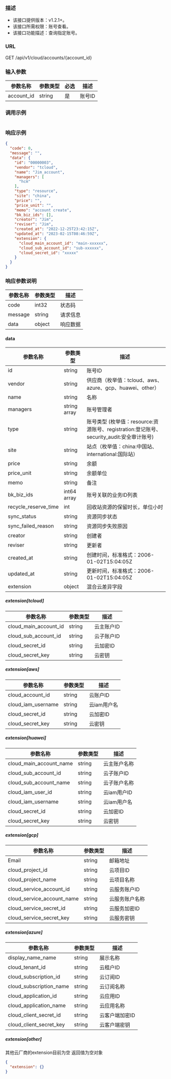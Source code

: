 ### 描述

- 该接口提供版本：v1.2.1+。
- 该接口所需权限：账号查看。
- 该接口功能描述：查询指定账号。

### URL

GET /api/v1/cloud/accounts/{account_id}

### 输入参数

| 参数名称       | 参数类型   | 必选 | 描述   |
|------------|--------|----|------|
| account_id | string | 是  | 账号ID |

### 调用示例

```json
```

### 响应示例

```json
{
  "code": 0,
  "message": "",
  "data": {
    "id": "00000003",
    "vendor": "tcloud",
    "name": "Jim_account",
    "managers": [
      "hcm"
    ],
    "type": "resource",
    "site": "china",
    "price": "",
    "price_unit": "",
    "memo": "account create",
    "bk_biz_ids": [],
    "creator": "Jim",
    "reviser": "Jim",
    "created_at": "2022-12-25T23:42:15Z",
    "updated_at": "2023-02-15T08:46:59Z",
    "extension": {
      "cloud_main_account_id": "main-xxxxxx",
      "cloud_sub_account_id": "sub-xxxxxx",
      "cloud_secret_id": "xxxxx"
    }
  }
}
```

### 响应参数说明

| 参数名称    | 参数类型   | 描述   |
|---------|--------|------|
| code    | int32  | 状态码  |
| message | string | 请求信息 |
| data    | object | 响应数据 |

#### data

| 参数名称                 | 参数类型         | 描述                                                               |
|----------------------|--------------|------------------------------------------------------------------|
| id                   | string       | 账号ID                                                             |
| vendor               | string       | 供应商（枚举值：tcloud、aws、azure、gcp、huawei、other）                       |
| name                 | string       | 名称                                                               |
| managers             | string array | 账号管理者                                                            |
| type                 | string       | 账号类型 (枚举值：resource:资源账号、registration:登记账号、security_audit:安全审计账号) |
| site                 | string       | 站点（枚举值：china:中国站、international:国际站）                              |
| price                | string       | 余额                                                               |
| price_unit           | string       | 余额单位                                                             |
| memo                 | string       | 备注                                                               |
| bk_biz_ids           | int64 array  | 账号关联的业务ID列表                                                      |
| recycle_reserve_time | int          | 回收站资源的保留时长，单位小时                                                  |
| sync_status          | string       | 资源同步状态                                                           |
| sync_failed_reason   | string       | 资源同步失败原因                                                         |
| creator              | string       | 创建者                                                              |
| reviser              | string       | 更新者                                                              |
| created_at           | string       | 创建时间，标准格式：2006-01-02T15:04:05Z                                   |
| updated_at           | string       | 更新时间，标准格式：2006-01-02T15:04:05Z                                   |
| extension            | object       | 混合云差异字段                                                          |

##### extension[tcloud]

| 参数名称                  | 参数类型   | 描述     |
|-----------------------|--------|--------|
| cloud_main_account_id | string | 云主账户ID |
| cloud_sub_account_id  | string | 云子账户ID |
| cloud_secret_id       | string | 云加密ID  |
| cloud_secret_key      | string | 云密钥    |

##### extension[aws]

| 参数名称               | 参数类型   | 描述      |
|--------------------|--------|---------|
| cloud_account_id   | string | 云账户ID   |
| cloud_iam_username | string | 云iam用户名 |
| cloud_secret_id    | string | 云加密ID   |
| cloud_secret_key   | string | 云密钥     |

##### extension[huawei]

| 参数名称                    | 参数类型   | 描述       |
|-------------------------|--------|----------|
| cloud_main_account_name | string | 云主账户名称   |
| cloud_sub_account_id    | string | 云子账户ID   |
| cloud_sub_account_name  | string | 云子账户名称   |
| cloud_iam_user_id       | string | 云iam用户ID |
| cloud_iam_username      | string | 云iam用户名  |
| cloud_secret_id         | string | 云加密ID    |
| cloud_secret_key        | string | 云密钥      |

##### extension[gcp]

| 参数名称                       | 参数类型   | 描述      |
|----------------------------|--------|---------|
| Email                      | string | 邮箱地址    |
| cloud_project_id           | string | 云项目ID   |
| cloud_project_name         | string | 云项目名称   |
| cloud_service_account_id   | string | 云服务账户ID |
| cloud_service_account_name | string | 云服务账户名称 |
| cloud_service_secret_id    | string | 云服务加密ID |
| cloud_service_secret_key   | string | 云服务密钥   |

##### extension[azure]

| 参数名称                    | 参数类型   | 描述       |
|-------------------------|--------|----------|
| display_name_name       | string | 展示名称     |
| cloud_tenant_id         | string | 云租户ID    |
| cloud_subscription_id   | string | 云订阅ID    |
| cloud_subscription_name | string | 云订阅名称    |
| cloud_application_id    | string | 云应用ID    |
| cloud_application_name  | string | 云应用名称    |
| cloud_client_secret_id  | string | 云客户端加密ID |
| cloud_client_secret_key | string | 云客户端密钥   |

#####  extension[other]

其他云厂商的extension目前为空
返回值为空对象
```json
{
  "extension": {}
}
```